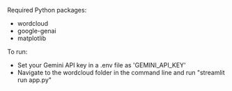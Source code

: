 Required Python packages:
  - wordcloud
  - google-genai
  - matplotlib

To run:
  - Set your Gemini API key in a .env file as 'GEMINI_API_KEY'
  - Navigate to the wordcloud folder in the command line and run "streamlit run app.py"
